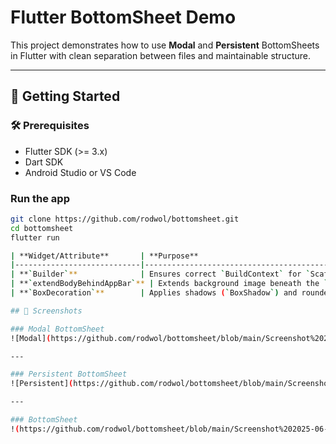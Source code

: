# Flutter BottomSheet Demo

This project demonstrates how to use **Modal** and **Persistent** BottomSheets in Flutter with clean separation between files and maintainable structure.

---

## 🚀 Getting Started

### 🛠 Prerequisites
- Flutter SDK (>= 3.x)
- Dart SDK
- Android Studio or VS Code

### Run the app

```bash
git clone https://github.com/rodwol/bottomsheet.git
cd bottomsheet
flutter run

| **Widget/Attribute**       | **Purpose**                                                                 |
|----------------------------|-----------------------------------------------------------------------------|
| **`Builder`**              | Ensures correct `BuildContext` for `Scaffold.of(context).showBottomSheet()`.|
| **`extendBodyBehindAppBar`** | Extends background image beneath the `AppBar` for seamless visuals.         |
| **`BoxDecoration`**        | Applies shadows (`BoxShadow`) and rounded corners (`BorderRadius`).         |

## 📸 Screenshots

### Modal BottomSheet
![Modal](https://github.com/rodwol/bottomsheet/blob/main/Screenshot%202025-06-26%20161641.png?raw=true)

---

### Persistent BottomSheet  
![Persistent](https://github.com/rodwol/bottomsheet/blob/main/Screenshot%202025-06-26%20161657.png?raw=true)

---

### BottomSheet  
!(https://github.com/rodwol/bottomsheet/blob/main/Screenshot%202025-06-26%20161711.png?raw=true)
